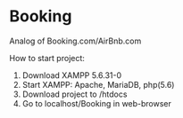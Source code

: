 # Booking
Analog of Booking.com/AirBnb.com


How to start project:
1. Download XAMPP 5.6.31-0
2. Start XAMPP: Apache, MariaDB, php(5.6)
3. Download project to /htdocs
4. Go to localhost/Booking in web-browser
